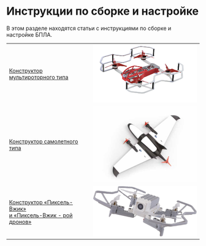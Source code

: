 # Инструкции по сборке и настройке

В этом разделе находятся статьи с инструкциями по сборке и настройке БПЛА.

<table class=versions>
     <tr>
          <td><a href="assemble_drone1.md">Конструктор мультироторного типа</a></td>
          <td><a href="assemble_drone1.md"><img src="../assets/assembling_drone1/drone1.png" width=400></a></td>
     </tr>
     <tr>
          <td><a href="assemble_drone2.md">Конструктор самолетного типа</a></td>
          <td><a href="assemble_drone2.md"><img src="../assets/assembling_drone2/drone2.png" width=400></a></td>
     </tr>
     <tr>
          <td><a href="assemble_drone3.md">Конструктор «Пиксель-Вжик»</a>
               <div class=subversion>
                    <a href="assemble_drone1.md"> и «Пиксель-Вжик - рой дронов»</a>
               </div>
          </td>
          <td><a href="assemble_drone3.md"><img src="../assets/assembling_drone3_2/drone3_2.png" width=400></a></td></a></td>
     </tr>
</table>
